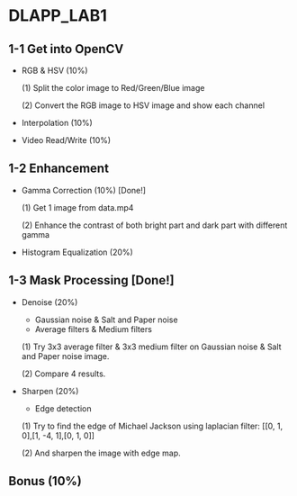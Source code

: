 # DLAPP_LAB1

## 1-1 Get into OpenCV
 - RGB & HSV (10%)

    (1) Split the color image to Red/Green/Blue image

    (2) Convert the RGB image to HSV image and show each channel

 - Interpolation (10%)



 - Video Read/Write (10%)





## 1-2 Enhancement
 - Gamma Correction (10%) [Done!]
 
    (1) Get 1 image from data.mp4

    (2) Enhance the contrast of both bright part and dark part with different gamma

 - Histogram Equalization (20%)





## 1-3 Mask Processing [Done!]
 - Denoise (20%)
     - Gaussian noise & Salt and Paper noise
     - Average filters & Medium filters
    
    (1) Try 3x3 average filter & 3x3 medium filter on Gaussian noise & Salt and Paper noise image.

    (2) Compare 4 results.

 - Sharpen (20%)
     - Edge detection

    (1) Try to find the edge of Michael Jackson using laplacian filter: [[0, 1, 0],[1, -4, 1],[0, 1, 0]]

    (2) And sharpen the image with edge map.

## Bonus (10%)
